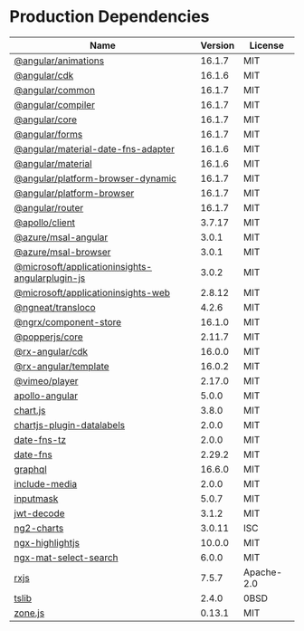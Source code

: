 # Production Dependencies

  | Name | Version | License |
  | ---- | ------- | ------- |
  | [@angular/animations](https://github.com/angular/angular) | 16.1.7 | MIT |
| [@angular/cdk](https://github.com/angular/components) | 16.1.6 | MIT |
| [@angular/common](https://github.com/angular/angular) | 16.1.7 | MIT |
| [@angular/compiler](https://github.com/angular/angular) | 16.1.7 | MIT |
| [@angular/core](https://github.com/angular/angular) | 16.1.7 | MIT |
| [@angular/forms](https://github.com/angular/angular) | 16.1.7 | MIT |
| [@angular/material-date-fns-adapter](https://github.com/angular/components) | 16.1.6 | MIT |
| [@angular/material](https://github.com/angular/components) | 16.1.6 | MIT |
| [@angular/platform-browser-dynamic](https://github.com/angular/angular) | 16.1.7 | MIT |
| [@angular/platform-browser](https://github.com/angular/angular) | 16.1.7 | MIT |
| [@angular/router](https://github.com/angular/angular) | 16.1.7 | MIT |
| [@apollo/client](https://github.com/apollographql/apollo-client) | 3.7.17 | MIT |
| [@azure/msal-angular](https://github.com/AzureAD/microsoft-authentication-library-for-js) | 3.0.1 | MIT |
| [@azure/msal-browser](https://github.com/AzureAD/microsoft-authentication-library-for-js) | 3.0.1 | MIT |
| [@microsoft/applicationinsights-angularplugin-js](https://github.com/microsoft/applicationinsights-angularplugin-js) | 3.0.2 | MIT |
| [@microsoft/applicationinsights-web](https://github.com/microsoft/ApplicationInsights-JS) | 2.8.12 | MIT |
| [@ngneat/transloco](https://github.com/ngneat/transloco) | 4.2.6 | MIT |
| [@ngrx/component-store](https://github.com/ngrx/platform) | 16.1.0 | MIT |
| [@popperjs/core](https://github.com/popperjs/popper-core) | 2.11.7 | MIT |
| [@rx-angular/cdk](https://github.com/rx-angular/rx-angular) | 16.0.0 | MIT |
| [@rx-angular/template](https://github.com/rx-angular/rx-angular) | 16.0.2 | MIT |
| [@vimeo/player](https://github.com/vimeo/player.js) | 2.17.0 | MIT |
| [apollo-angular](https://github.com/kamilkisiela/apollo-angular) | 5.0.0 | MIT |
| [chart.js](https://github.com/chartjs/Chart.js) | 3.8.0 | MIT |
| [chartjs-plugin-datalabels](https://github.com/chartjs/chartjs-plugin-datalabels) | 2.0.0 | MIT |
| [date-fns-tz](https://github.com/marnusw/date-fns-tz) | 2.0.0 | MIT |
| [date-fns](https://github.com/date-fns/date-fns) | 2.29.2 | MIT |
| [graphql](https://github.com/graphql/graphql-js) | 16.6.0 | MIT |
| [include-media](https://github.com/eduardoboucas/include-media) | 2.0.0 | MIT |
| [inputmask](https://github.com/RobinHerbots/Inputmask) | 5.0.7 | MIT |
| [jwt-decode](https://github.com/auth0/jwt-decode) | 3.1.2 | MIT |
| [ng2-charts](https://github.com/valor-software/ng2-charts) | 3.0.11 | ISC |
| [ngx-highlightjs](https://github.com/murhafsousli/ngx-highlightjs) | 10.0.0 | MIT |
| [ngx-mat-select-search](https://github.com/bithost-gmbh/ngx-mat-select-search) | 6.0.0 | MIT |
| [rxjs](https://github.com/reactivex/rxjs) | 7.5.7 | Apache-2.0 |
| [tslib](https://github.com/Microsoft/tslib) | 2.4.0 | 0BSD |
| [zone.js](https://github.com/angular/angular) | 0.13.1 | MIT |
